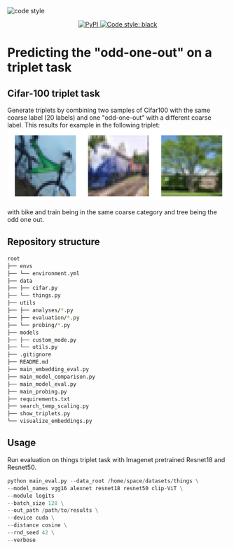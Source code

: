 ![code style](https://img.shields.io/badge/code%20style-black-black)


<div align="center">
    <a href="https://github.com/LukasMut/human_alignment/blob/main" rel="nofollow">
        <img src="https://img.shields.io/badge/python-3.8%20%7C%203.9-blue.svg" alt="PyPI" />
    </a>
    <a href="https://github.com/psf/black" rel="nofollow">
        <img src="https://img.shields.io/badge/code%20style-black-000000.svg" alt="Code style: black" />
    </a>
</div>

# Predicting the "odd-one-out" on a triplet task

## Cifar-100 triplet task
Generate triplets by combining two samples of Cifar100 with the same coarse label (20 labels) and one "odd-one-out" 
with a different coarse label. This results for example in the following triplet:
![](images/cifar_triplet_0.png)

with bike and train being in the same coarse category and tree being the odd one out.


## Repository structure

```bash
root
├── envs
├── └── environment.yml
├── data
├── ├── cifar.py
├── └── things.py
├── utils
├── ├── analyses/*.py
├── ├── evaluation/*.py
├── └── probing/*.py
├── models
├── ├── custom_mode.py
├── └── utils.py
├── .gitignore
├── README.md
├── main_embedding_eval.py
├── main_model_comparison.py
├── main_model_eval.py
├── main_probing.py
├── requirements.txt
├── search_temp_scaling.py
├── show_triplets.py
└── visualize_embeddings.py
```


## Usage

Run evaluation on things triplet task with Imagenet pretrained Resnet18 and Resnet50.

```python
python main_eval.py --data_root /home/space/datasets/things \
--model_names vgg16 alexnet resnet18 resnet50 clip-ViT \
--module logits
--batch_size 128 \
--out_path /path/to/results \
--device cuda \
--distance cosine \
--rnd_seed 42 \
--verbose
```
